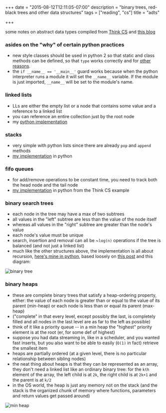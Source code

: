 +++
date = "2015-08-12T12:11:05-07:00"
description = "binary trees, red-black trees and other data structures"
tags = ["reading", "cs"]
title = "adts"

+++


some notes on abstract data types
compiled from [Think CS](http://www.openbookproject.net/thinkcs/python/english2e/)
and [this blog](http://alextrle.blogspot.com/2011/05/write-linked-list-in-python.html)


### asides on the "why" of certain python practices
* new style classes should be used in python 2
so that static and class methods can be defined,
so that `type` works correctly
and for [other reasons](https://docs.python.org/release/2.2.3/whatsnew/sect-rellinks.html).
* the `if __name__ == '__main__'` guard works
because when the python interpreter runs a module
it will set the `__name__` variable.
If the module is just imported, `__name__` will be set to the module's name.


### linked lists
* LLs are either the empty list or a node that contains some value and a reference to a linked list
* you can reference an entire collection just by the root node
* my [python implementation](https://gist.github.com/yosemitebandit/ecc007634641de5b5f43)


### stacks
* very simple with python lists since there are already `pop` and `append` methods
* [my implementation](https://gist.github.com/yosemitebandit/1c874b8b154d76418974) in python


### fifo queues
* for add/remove operations to be constant time,
you need to track both the head node and the tail node
* [my implementation](https://gist.github.com/yosemitebandit/a585a301d24a73d0deb3) in python
from the Think CS example


### binary search trees
* each node in the tree may have a max of two subtrees
* all values in the "left" subtree are less than the value of the node itself
* whereas all values in the "right" subtree are greater than the node's value
* each node's value must be unique
* search, insertion and removal can all be ~`log(n)` operations if the tree is balanced
(and not just a linked list)
* much like the other structures above, the implementation is all about recursion,
[here's mine in python](https://gist.github.com/yosemitebandit/66d30bc11193bd52f70d),
based loosely on [this post](http://www.laurentluce.com/posts/binary-search-tree-library-in-python/)
and this diagram:

![binary tree](/img/binary-tree.png)


### binary heaps
* these are complete binary trees that satisfy a heap-ordering property, either:
the value of each node is greater than or equal to the value of its parent (min-heap)
or each node is less than or equal its parent (max-heap)
* ("complete" in that every level, except possibly the last, is completely filled
and all nodes in the last level are as far to the left as possible)
* think of it like a priority queue -- in a min heap the "highest" priority element is at the root
(er, for some def of highest)
* suppose you had data streaming in, like in a scheduler, and you wanted fast inserts,
but you also want to be able to easily (`O(1)` in fact) retrieve the smallest item
* heaps are partially ordered (at a given level, there is no particular relationship between sibling nodes)
* the neat thing about heaps is that they can be represented as an array,
they don't need a linked list like an ordinary binary tree:
for the `kth` element of the array, the left child is at `2k`,
the right child is at `2k+1` and the parent is at `k/2`
* in the OS world, the heap is just any memory not on the stack
(and the stack is the organized chunk of memory where functions, parameters and return values
get passed around)

![min heap](/img/min-heap.png)
